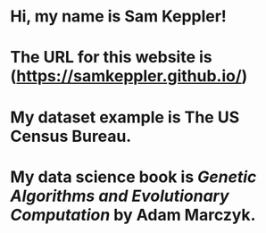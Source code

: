 # Hi, my name is Sam Keppler!
# The URL for this website is (https://samkeppler.github.io/)
# My dataset example is The US Census Bureau.
# My data science book is *Genetic Algorithms and Evolutionary Computation* by Adam Marczyk.
